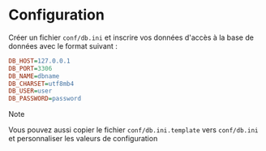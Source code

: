 # Configuration

Créer un fichier `conf/db.ini` et inscrire vos données d'accès à la base de données avec le format suivant :

```ini
DB_HOST=127.0.0.1
DB_PORT=3306
DB_NAME=dbname
DB_CHARSET=utf8mb4
DB_USER=user
DB_PASSWORD=password
```

> [!NOTE]
> Vous pouvez aussi copier le fichier `conf/db.ini.template` vers `conf/db.ini` et personnaliser les valeurs de configuration
